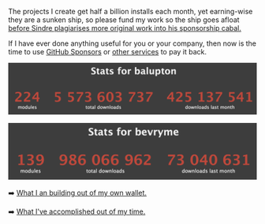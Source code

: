The projects I create get half a billion installs each month, yet earning-wise they are a sunken ship, so please fund my work so the ship goes afloat [before Sindre plagiarises more original work into his sponsorship cabal.](https://discuss.bevry.me/t/bevrys-software-boycotts/669?u=balupton)

If I have ever done anything useful for you or your company, then now is the time to use [GitHub Sponsors](https://github.com/sponsors/balupton) or [other services](https://bevry.me/donate) to pay it back.

[![Benjamin's Package Installation Statistics](https://github.com/balupton/balupton/blob/master/balupton-npm-stats.png?raw=true)](https://npm-stat.com/charts.html?author=balupton)

[![Bevry's Package Installation Statistics](https://github.com/balupton/balupton/blob/master/bevryme-npm-stats.png?raw=true)](https://npm-stat.com/charts.html?author=bevryme)

➡️ [What I an building out of my own wallet.](https://bevry.me/projects)

➡️ [What I've accomplished out of my time.](https://balupton.com)
